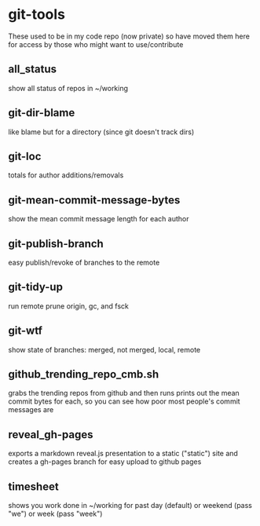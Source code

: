 # git-tools

These used to be in my code repo (now private) so have moved them here for
access by those who might want to use/contribute

## all_status

show all status of repos in ~/working

## git-dir-blame

like blame but for a directory (since git doesn't track dirs)

## git-loc

totals for author additions/removals

## git-mean-commit-message-bytes

show the mean commit message length for each author

## git-publish-branch

easy publish/revoke of branches to the remote

## git-tidy-up

run remote prune origin, gc, and fsck

## git-wtf

show state of branches: merged, not merged, local, remote

## github_trending_repo_cmb.sh

grabs the trending repos from github and then runs prints out the mean commit
bytes for each, so you can see how poor most people's commit messages are

## reveal_gh-pages

exports a markdown reveal.js presentation to a static ("static") site and
creates a gh-pages branch for easy upload to github pages

## timesheet

shows you work done in ~/working for past day (default) or weekend (pass "we")
or week (pass "week")
